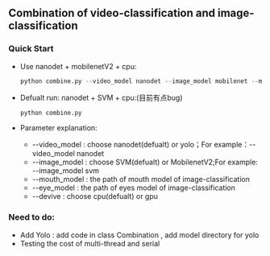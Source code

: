 ## Combination of video-classification and image-classification
### Quick Start
* Use nanodet + mobilenetV2 + cpu: 
    ```python
    python combine.py --video_model nanodet --image_model mobilenet --mouth_model ./mobilenet/MobileNetV2_yawnclass.pth --eye_model ./mobilenet/MobileNetV2_eyeclass.pth --device cpu
    ```

* Defualt run: nanodet + SVM + cpu:(目前有点bug)
    ```python
    python combine.py
    ```

* Parameter explanation:
    -  --video_model : choose nanodet(defualt) or yolo；For example：--video_model nanodet
    -  --image_model : choose SVM(defualt) or MobilenetV2;For example: --image_model svm
    -  --mouth_model : the path of mouth model of image-classification
    -  --eye_model : the path of eyes model of image-classification
    -  --devive : choose cpu(defualt) or gpu

### Need to do:
* Add Yolo : add code in class Combination , add model directory for yolo
* Testing the cost of multi-thread and serial

